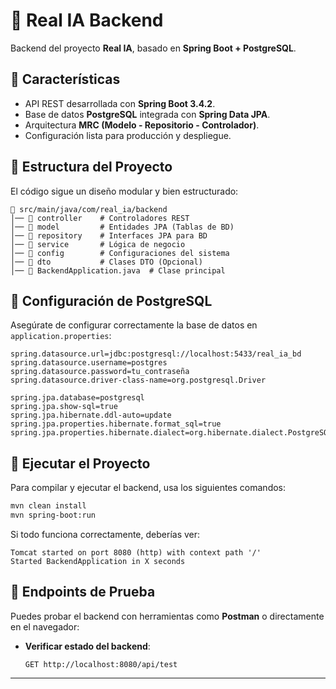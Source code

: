 # 🚀 Real IA Backend

Backend del proyecto **Real IA**, basado en **Spring Boot + PostgreSQL**.

## 📌 Características
- API REST desarrollada con **Spring Boot 3.4.2**.
- Base de datos **PostgreSQL** integrada con **Spring Data JPA**.
- Arquitectura **MRC (Modelo - Repositorio - Controlador)**.
- Configuración lista para producción y despliegue.

## 📂 Estructura del Proyecto
El código sigue un diseño modular y bien estructurado:

```
📂 src/main/java/com/real_ia/backend
│── 📂 controller    # Controladores REST
│── 📂 model         # Entidades JPA (Tablas de BD)
│── 📂 repository    # Interfaces JPA para BD
│── 📂 service       # Lógica de negocio
│── 📂 config        # Configuraciones del sistema
│── 📂 dto           # Clases DTO (Opcional)
│── 📜 BackendApplication.java  # Clase principal
```

## 🔧 Configuración de PostgreSQL
Asegúrate de configurar correctamente la base de datos en `application.properties`:

```properties
spring.datasource.url=jdbc:postgresql://localhost:5433/real_ia_bd
spring.datasource.username=postgres
spring.datasource.password=tu_contraseña
spring.datasource.driver-class-name=org.postgresql.Driver

spring.jpa.database=postgresql
spring.jpa.show-sql=true
spring.jpa.hibernate.ddl-auto=update
spring.jpa.properties.hibernate.format_sql=true
spring.jpa.properties.hibernate.dialect=org.hibernate.dialect.PostgreSQLDialect
```

## 🚀 Ejecutar el Proyecto
Para compilar y ejecutar el backend, usa los siguientes comandos:

```sh
mvn clean install
mvn spring-boot:run
```

Si todo funciona correctamente, deberías ver:
```
Tomcat started on port 8080 (http) with context path '/'
Started BackendApplication in X seconds
```

## 📡 Endpoints de Prueba
Puedes probar el backend con herramientas como **Postman** o directamente en el navegador:

- **Verificar estado del backend**:
  ```http
  GET http://localhost:8080/api/test
  ```

---


